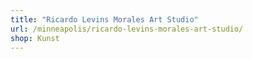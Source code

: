 ```yaml
---
title: "Ricardo Levins Morales Art Studio"
url: /minneapolis/ricardo-levins-morales-art-studio/
shop: Kunst
---
```

